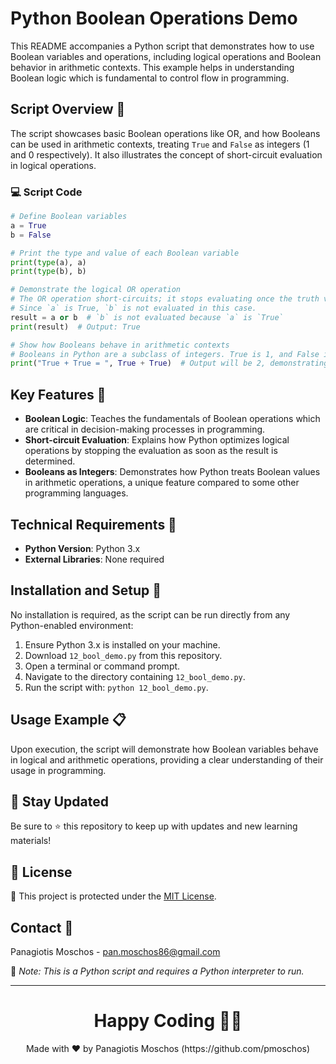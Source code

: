 
# Python Boolean Operations Demo

This README accompanies a Python script that demonstrates how to use Boolean variables and operations, including logical operations and Boolean behavior in arithmetic contexts. This example helps in understanding Boolean logic which is fundamental to control flow in programming.

## Script Overview 📘

The script showcases basic Boolean operations like OR, and how Booleans can be used in arithmetic contexts, treating `True` and `False` as integers (1 and 0 respectively). It also illustrates the concept of short-circuit evaluation in logical operations.

### :computer: Script Code

```python
# Define Boolean variables
a = True
b = False

# Print the type and value of each Boolean variable
print(type(a), a)
print(type(b), b)

# Demonstrate the logical OR operation
# The OR operation short-circuits; it stops evaluating once the truth value is determined.
# Since `a` is True, `b` is not evaluated in this case.
result = a or b  # `b` is not evaluated because `a` is `True`
print(result)  # Output: True

# Show how Booleans behave in arithmetic contexts
# Booleans in Python are a subclass of integers. True is 1, and False is 0.
print("True + True = ", True + True)  # Output will be 2, demonstrating arithmetic addition of Booleans
```

## Key Features 🌟

- **Boolean Logic**: Teaches the fundamentals of Boolean operations which are critical in decision-making processes in programming.
- **Short-circuit Evaluation**: Explains how Python optimizes logical operations by stopping the evaluation as soon as the result is determined.
- **Booleans as Integers**: Demonstrates how Python treats Boolean values in arithmetic operations, a unique feature compared to some other programming languages.

## Technical Requirements 🔧

- **Python Version**: Python 3.x
- **External Libraries**: None required

## Installation and Setup 🚀

No installation is required, as the script can be run directly from any Python-enabled environment:
1. Ensure Python 3.x is installed on your machine.
2. Download `12_bool_demo.py` from this repository.
3. Open a terminal or command prompt.
4. Navigate to the directory containing `12_bool_demo.py`.
5. Run the script with: `python 12_bool_demo.py`.

## Usage Example 📋

Upon execution, the script will demonstrate how Boolean variables behave in logical and arithmetic operations, providing a clear understanding of their usage in programming.

## 📢 Stay Updated
Be sure to ⭐ this repository to keep up with updates and new learning materials!

## 📄 License
🔐 This project is protected under the [MIT License](https://mit-license.org/).

## Contact 📧
Panagiotis Moschos - pan.moschos86@gmail.com

🔗 *Note: This is a Python script and requires a Python interpreter to run.*

---
<h1 align=center>Happy Coding 👨‍💻 </h1>

<p align="center">
  Made with ❤️ by Panagiotis Moschos (https://github.com/pmoschos)
</p>
